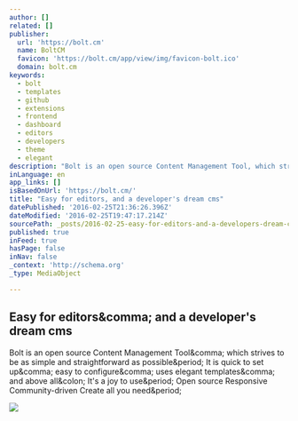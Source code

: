 ```yaml
---
author: []
related: []
publisher:
  url: 'https://bolt.cm'
  name: BoltCM
  favicon: 'https://bolt.cm/app/view/img/favicon-bolt.ico'
  domain: bolt.cm
keywords:
  - bolt
  - templates
  - github
  - extensions
  - frontend
  - dashboard
  - editors
  - developers
  - theme
  - elegant
description: "Bolt is an open source Content Management Tool, which strives to be as simple and straightforward as possible. It is quick to set up, easy to configure, uses elegant templates, and above all: It's a joy to use. Open source Responsive Community-driven Create all you need."
inLanguage: en
app_links: []
isBasedOnUrl: 'https://bolt.cm/'
title: "Easy for editors, and a developer's dream cms"
datePublished: '2016-02-25T21:36:26.396Z'
dateModified: '2016-02-25T19:47:17.214Z'
sourcePath: _posts/2016-02-25-easy-for-editors-and-a-developers-dream-cms.md
published: true
inFeed: true
hasPage: false
inNav: false
_context: 'http://schema.org'
_type: MediaObject

---
```

<article style=""><h1>Easy for editors&amp;comma; and a developer's dream cms</h1><p>Bolt is an open source Content Management Tool&amp;comma; which strives to be as simple and straightforward as possible&amp;period; It is quick to set up&amp;comma; easy to configure&amp;comma; uses elegant templates&amp;comma; and above all&amp;colon; It's a joy to use&amp;period; Open source Responsive Community-driven Create all you need&amp;period;</p><img src="https://bolt.cm/thumbs/606x400r/2014-12/featureimg_twig.png" /></article>
